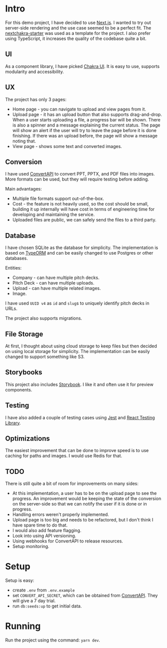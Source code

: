 # Intro
For this demo project, I have decided to use [Next.js](https://nextjs.org/). I wanted to try out server-side rendering and the use case seemed to be a perfect fit. The [nextchakra-starter](https://github.com/sozonome/nextchakra-starter) was used as a template for the project. I also prefer using TypeScript, it increases the quality of the codebase quite a bit.

## UI

As a component library, I have picked [Chakra UI](https://chakra-ui.com/). It is easy to use, supports modularity and accessibility.

## UX

The project has only 3 pages:

* Home page - you can navigate to upload and view pages from it.
* Upload page - it has an upload button that also supports drag-and-drop. When a user starts uploading a file, a progress bar will be shown. There is also a spinner and a message explaining the current status. The page will show an alert if the user will try to leave the page before it is done finishing. If there was an upload before, the page will show a message noting that.
* View page - shows some text and converted images.

## Conversion
I have used [ConvertAPI](https://www.convertapi.com/) to convert PPT, PPTX, and PDF files into images.  More formats can be used, but they will require testing before adding.

Main advantages:
* Multiple file formats support out-of-the-box.
* Cost - the feature is not heavily used, so the cost should be small, building it up internally will have cost in terms of engineering time for developing and maintaining the service.
* Uploaded files are public, we can safely send the files to a third party.

## Database
I have chosen SQLite as the database for simplicity. The implementation is based on [TypeORM](https://typeorm.io/) and can be easily changed to use Postgres or other databases.

Entities:
- Company - can have multiple pitch decks.
- Pitch Deck - can have multiple uploads.
- Upload - can have multiple related images.
- Image.

I have used `UUID v4` as `id` and `slug`s to uniquely identify pitch decks in URLs.

The project also supports migrations.

## File Storage
At first, I thought about using cloud storage to keep files but then decided on using local storage for simplicity. The implementation can be easily changed to support something like S3.

## Storybooks
This project also includes [Storybook](https://storybook.js.org/). I like it and often use it for preview components.

## Testing
I have also added a couple of testing cases using [Jest](https://jestjs.io/) and [React Testing Library](https://testing-library.com/).

## Optimizations
The easiest improvement that can be done to improve speed is to use caching for paths and images. I would use Redis for that.

## TODO
There is still quite a bit of room for improvements on many sides:
- At this implementation, a user has to be on the upload page to see the progress. An improvement would be keeping the state of the conversion on the server-side so that we can notify the user if it is done or in progress.
- Handling errors weren't properly implemented.
- Upload page is too big and needs to be refactored, but I don't think I have spare time to do that.
- I would also add feature flagging.
- Look into using API versioning.
- Using webhooks for ConvertAPI to release resources.
- Setup monitoring.

# Setup

Setup is easy:
* create `.env` from `.env.example`
* set `CONVERT_API_SECRET`, which can be obtained from [ConvertAPI](https://www.convertapi.com/). They will give a 7 day trial.
* run `db:seeds:up` to get initial data.

# Running

Run the project using the command: `yarn dev`.
